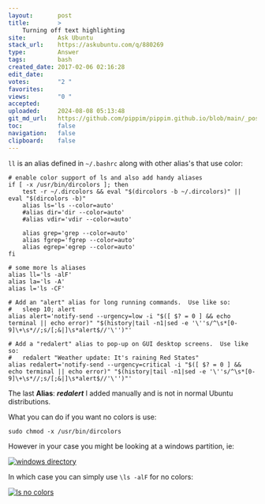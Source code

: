 ```yaml
---
layout:       post
title:        >
    Turning off text highlighting
site:         Ask Ubuntu
stack_url:    https://askubuntu.com/q/880269
type:         Answer
tags:         bash
created_date: 2017-02-06 02:16:28
edit_date:    
votes:        "2 "
favorites:    
views:        "0 "
accepted:     
uploaded:     2024-08-08 05:13:48
git_md_url:   https://github.com/pippim/pippim.github.io/blob/main/_posts/2017/2017-02-06-Turning-off-text-highlighting.md
toc:          false
navigation:   false
clipboard:    false
---
```


`ll` is an alias defined in `~/.bashrc` along with other alias's that use color:

``` 
# enable color support of ls and also add handy aliases
if [ -x /usr/bin/dircolors ]; then
    test -r ~/.dircolors && eval "$(dircolors -b ~/.dircolors)" || eval "$(dircolors -b)"
    alias ls='ls --color=auto'
    #alias dir='dir --color=auto'
    #alias vdir='vdir --color=auto'

    alias grep='grep --color=auto'
    alias fgrep='fgrep --color=auto'
    alias egrep='egrep --color=auto'
fi

# some more ls aliases
alias ll='ls -alF'
alias la='ls -A'
alias l='ls -CF'

# Add an "alert" alias for long running commands.  Use like so:
#   sleep 10; alert
alias alert='notify-send --urgency=low -i "$([ $? = 0 ] && echo terminal || echo error)" "$(history|tail -n1|sed -e '\''s/^\s*[0-9]\+\s*//;s/[;&|]\s*alert$//'\'')"'

# Add a "redalert" alias to pop-up on GUI desktop screens.  Use like so:
#   redalert "Weather update: It's raining Red States"
alias redalert='notify-send --urgency=critical -i "$([ $? = 0 ] && echo terminal || echo error)" "$(history|tail -n1|sed -e '\''s/^\s*[0-9]\+\s*//;s/[;&|]\s*alert$//'\'')"'
```

The last **Alias**: ***redalert*** I added manually and is not in normal Ubuntu distributions.

What you can do if you want no colors is use:

``` 
sudo chmod -x /usr/bin/dircolors
```

However in your case you might be looking at a windows partition, ie:

[![windows directory][1]][1]

In which case you can simply use `\ls -alF` for no colors:

[![ls no colors][2]][2]


  [1]: https://i.sstatic.net/V2yVs.png
  [2]: https://i.sstatic.net/qX0vU.png
